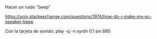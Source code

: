 Hacer un ruido "beep"

https://unix.stackexchange.com/questions/1974/how-do-i-make-my-pc-speaker-beep

Con la tarjeta de sonido:
play -q -n synth 0.1 sin 880
